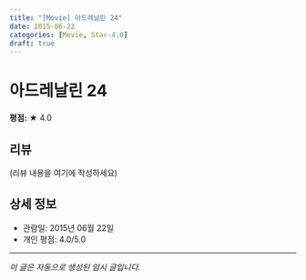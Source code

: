 ```yaml
---
title: "[Movie] 아드레날린 24"
date: 2015-06-22
categories: [Movie, Star-4.0]
draft: true
---
```


# 아드레날린 24

**평점:** ★ 4.0

## 리뷰

(리뷰 내용을 여기에 작성하세요)

## 상세 정보

- 관람일: 2015년 06월 22일
- 개인 평점: 4.0/5.0

---

*이 글은 자동으로 생성된 임시 글입니다.*
